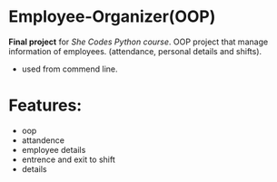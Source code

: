 # Employee-Organizer(OOP)
**Final project** for *She Codes Python course*. 
OOP project that manage information of employees. (attendance, personal details and shifts).

- used from commend line.

# Features:
- oop
- attandence
- employee details
- entrence and exit to shift
- details
